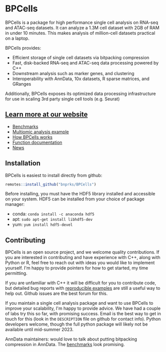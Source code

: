 # BPCells

BPCells is a package for high performance single cell analysis on RNA-seq and ATAC-seq datasets. It can analyze
a 1.3M cell dataset with 2GB of RAM in under 10 minutes. This makes analysis of million-cell datasets practical on a laptop.

BPCells provides:

  - Efficient storage of single cell datasets via bitpacking compression
  - Fast, disk-backed RNA-seq and ATAC-seq data processing powered by C++
  - Downstream analysis such as marker genes, and clustering
  - Interoperability with AnnData, 10x datasets, R sparse matrices, and GRanges

Additionally, BPCells exposes its optimized data processing infrastructure for use in scaling 3rd party single cell tools (e.g. Seurat)

## [Learn more at our website](https://bnprks.github.io/BPCells/)

- [Benchmarks](https://bnprks.github.io/BPCells/articles/web-only/benchmarks.html)
- [Multiomic analysis example](https://bnprks.github.io/BPCells/articles/pbmc3k.html)
- [How BPCells works](https://bnprks.github.io/BPCells/articles/web-only/how-it-works.html)
- [Function documentation](https://bnprks.github.io/BPCells/reference/index.html)
- [News](https://bnprks.github.io/BPCells/news/index.html)

## Installation
BPCells is easiest to install directly from github:

```R
remotes::install_github("bnprks/BPCells")
```
Before installing, you must have the HDF5 library installed and accessible on your system.
HDF5 can be installed from your choice of package manager:

- conda: `conda install -c anaconda hdf5` 
- apt: `sudo apt-get install libhdf5-dev` 
- yum: `yum install hdf5-devel`

## Contributing
BPCells is an open source project, and we welcome quality contributions. If you
are interested in contributing and have experience with C++, along with Python
or R, feel free to reach out with ideas you would like to implement yourself.
I'm happy to provide pointers for how to get started, my time permitting.

If you are unfamiliar with C++ it will be difficult for you to contribute code,
but detailed bug reports with
[reproducible examples](https://reprex.tidyverse.org/articles/reprex-dos-and-donts.html)
are still a useful way to help out. Github issues are the best forum for this.

If you maintain a single cell analysis package and want to use BPCells to
improve your scalability, I'm happy to provide advice. We have had a couple of labs
try this so far, with promising success. Email is the best way to get in touch
for this (look in the `DESCRIPTION` file on github for contact info). Python
developers welcome, though the full python package will likely not be
available until mid-summer 2023.

AnnData maintainers: would love to talk about putting bitpacking compression in
AnnData. The [benchmarks](https://bnprks.github.io/BPCells/articles/web-only/benchmarks.html#counts-matrices-rna-or-atac) look promising.